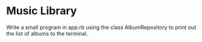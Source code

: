 # Music Library
Write a small program in app.rb using the class AlbumRepository to print out the list of albums to the terminal.
